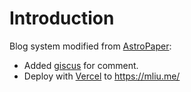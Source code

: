 # Introduction

Blog system modified from [AstroPaper](https://github.com/satnaing/astro-paper):

- Added [giscus](https://giscus.app/) for comment.
- Deploy with [Vercel](https://vercel.com/) to https://mliu.me/
